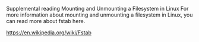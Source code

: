 Supplemental reading Mounting and Unmounting a Filesystem in Linux For more
information about mounting and unmounting a filesystem in Linux, you can read
more about fstab here.

https://en.wikipedia.org/wiki/Fstab